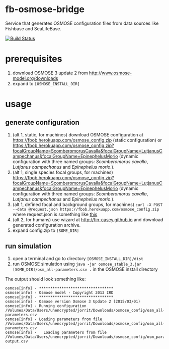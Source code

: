 # fb-osmose-bridge
Service that generates OSMOSE configuration files from data sources like Fishbase and SeaLifeBase.



[![Build Status](https://travis-ci.org/jhpoelen/fb-osmose-bridge.png)](https://travis-ci.org/jhpoelen/fb-osmose-bridge)

# prerequisites
1. download OSMOSE 3 update 2 from http://www.osmose-model.org/downloads
1. expand to ```[OSMOSE_INSTALL_DIR]```

# usage

## generate configuration
1. (alt 1, static, for machines) download OSMOSE configuration at https://fbob.herokuapp.com/osmose_config.zip (static configuration) or https://fbob.herokuapp.com/osmose_config.zip?focalGroupName=ScomberomorusCavalla&focalGroupName=LutjanusCampechanus&focalGroupName=EpinephelusMorio (dynamic configuration with three named groups: _Scomberomorus cavalla_, _Lutjanus campechanus_ and _Epinephelus morio_.).
1. (alt 1, single species focal groups, for machines) https://fbob.herokuapp.com/osmose_config.zip?focalGroupName=ScomberomorusCavalla&focalGroupName=LutjanusCampechanus&focalGroupName=EpinephelusMorio (dynamic configuration with three named groups: _Scomberomorus cavalla_, _Lutjanus campechanus_ and _Epinephelus morio_.).
1. (alt 1, defined focal and background groups, for machines) ```curl -X POST --data @request.json https://fbob.herokuapp.com/osmose_config.zip``` where request.json is something like [this](https://github.com/jhpoelen/fb-osmose-bridge/blob/master/src/test/resources/com/github/jhpoelen/fbob/exampleGroup.json)
1. (alt 2, for humans) use wizard at http://fin-casey.github.io and download generated configuration archive.
1. expand config.zip to ```[SOME_DIR]```

## run simulation
1. open a terminal and go to directory ```[OSMOSE_INSTALL_DIR]/dist```
1. run OSMOSE simulation using ```java -jar osmose_stable_3.jar [SOME_DIR]/osm_all-parameters.csv .``` in the OSMOSE install directory

The output should look something like:

```
osmose[info] - *********************************
osmose[info] - Osmose model - Copyright 2013 IRD
osmose[info] - *********************************
osmose[info] - Osmose version Osmose 3 Update 2 (2015/03/01)
osmose[info] - Running configuration /Volumes/Data/Users/unencrypted/jorrit/Downloads/osmose_config/osm_all-parameters.csv
osmose[info] - Loading parameters from file /Volumes/Data/Users/unencrypted/jorrit/Downloads/osmose_config/osm_all-parameters.csv
osmose[info] -   Loading parameters from file /Volumes/Data/Users/unencrypted/jorrit/Downloads/osmose_config/osm_param-output.csv
```
